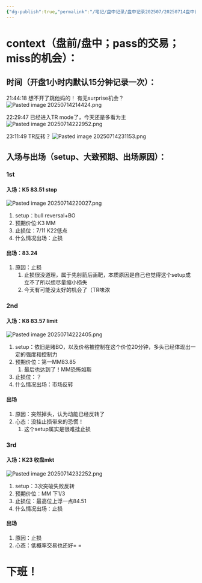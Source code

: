 ```yaml
---
{"dg-publish":true,"permalink":"/笔记/盘中记录/盘中记录202507/20250714盘中记录/"}
---
```


# context（盘前/盘中；pass的交易；miss的机会）：
## 时间（开盘1小时内默认15分钟记录一次）：
21:44:18
想不开了跳他妈的！
有无surprise机会？
![Pasted image 20250714214424.png](/img/user/%E5%9B%BE%E7%89%87%E5%AD%98%E6%94%BE%E5%9C%B0/Pasted%20image%2020250714214424.png)

22:29:47
已经进入TR mode了，今天还是多看为主
![Pasted image 20250714222952.png](/img/user/%E5%9B%BE%E7%89%87%E5%AD%98%E6%94%BE%E5%9C%B0/Pasted%20image%2020250714222952.png)

23:11:49
TR反转？
![Pasted image 20250714231153.png](/img/user/%E5%9B%BE%E7%89%87%E5%AD%98%E6%94%BE%E5%9C%B0/Pasted%20image%2020250714231153.png)
## 入场与出场（setup、大致预期、出场原因）：

### 1st
#### 入场：K5 83.51 stop
![Pasted image 20250714220027.png](/img/user/%E5%9B%BE%E7%89%87%E5%AD%98%E6%94%BE%E5%9C%B0/Pasted%20image%2020250714220027.png)
1. setup：bull reversal+BO
2. 预期价位:K3 MM
3. 止损位：7/11 K22低点
4. 什么情况出场：止损
#### 出场：83.24
1. 原因：止损
	1. 止损很没道理，属于先射箭后画靶，本质原因是自己也觉得这个setup成立不了所以想尽量缩小损失
	2. 今天有可能没太好的机会了（TR味浓

### 2nd
#### 入场：K8 83.57 limit
![Pasted image 20250714222405.png](/img/user/%E5%9B%BE%E7%89%87%E5%AD%98%E6%94%BE%E5%9C%B0/Pasted%20image%2020250714222405.png)
1. setup：依旧是赌BO，以及价格被控制在这个价位20分钟，多头已经体现出一定的强度和控制力
2. 预期价位：第一MM83.85
	1. 最后也达到了！MM恐怖如斯
3. 止损位：？
4. 什么情况出场：市场反转
#### 出场
1. 原因：突然掉头，认为动能已经反转了
2. 心态：没挂止损带来的恐慌！
	1. 这个setup属实是很难挂止损
### 3rd
#### 入场：K23 收盘mkt
![Pasted image 20250714232252.png](/img/user/%E5%9B%BE%E7%89%87%E5%AD%98%E6%94%BE%E5%9C%B0/Pasted%20image%2020250714232252.png)
1. setup：3次突破失败反转
2. 预期价位：MM 下1/3
3. 止损位：最高位上浮一点84.51
4. 什么情况出场：止损
#### 出场
1. 原因：止损
2. 心态：低概率交易也还好= =
# 下班！